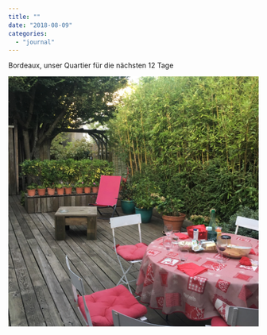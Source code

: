 ```yaml
---
title: ""
date: "2018-08-09"
categories: 
  - "journal"
---
```


Bordeaux, unser Quartier für die nächsten 12 Tage

![](images/e362acaada.jpg)
